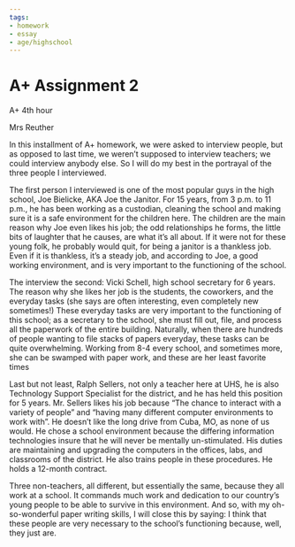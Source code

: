 ```yaml
---
tags:
- homework
- essay
- age/highschool
---
```


# A+ Assignment 2

A+ 4th hour

Mrs Reuther

In this installment of A+ homework, we were asked to interview people,
but as opposed to last time, we weren’t supposed to interview teachers;
we could interview anybody else. So I will do my best in the portrayal
of the three people I interviewed.

The first person I interviewed is one of the most popular guys in the
high school, Joe Bielicke, AKA Joe the Janitor. For 15 years, from 3
p.m. to 11 p.m., he has been working as a custodian, cleaning the school
and making sure it is a safe environment for the children here. The
children are the main reason why Joe even likes his job; the odd
relationships he forms, the little bits of laughter that he causes, are
what it’s all about. If it were not for these young folk, he probably
would quit, for being a janitor is a thankless job. Even if it is
thankless, it’s a steady job, and according to Joe, a good working
environment, and is very important to the functioning of the school.

The interview the second: Vicki Schell, high school secretary for 6
years. The reason why she likes her job is the students, the coworkers,
and the everyday tasks (she says are often interesting, even completely
new sometimes!) These everyday tasks are very important to the
functioning of this school; as a secretary to the school, she must fill
out, file, and process all the paperwork of the entire building.
Naturally, when there are hundreds of people wanting to file stacks of
papers everyday, these tasks can be quite overwhelming. Working from 8-4
every school, and sometimes more, she can be swamped with paper work,
and these are her least favorite times

Last but not least, Ralph Sellers, not only a teacher here at UHS, he is
also Technology Support Specialist for the district, and he has held
this position for 5 years. Mr. Sellers likes his job because “The chance
to interact with a variety of people” and “having many different
computer environments to work with”. He doesn’t like the long drive from
Cuba, MO, as none of us would. He chose a school environment because the
differing information technologies insure that he will never be mentally
un-stimulated. His duties are maintaining and upgrading the computers in
the offices, labs, and classrooms of the district. He also trains people
in these procedures. He holds a 12-month contract.

Three non-teachers, all different, but essentially the same, because
they all work at a school. It commands much work and dedication to our
country’s young people to be able to survive in this environment. And
so, with my oh-so-wonderful paper writing skills, I will close this by
saying: I think that these people are very necessary to the school’s
functioning because, well, they just are.


